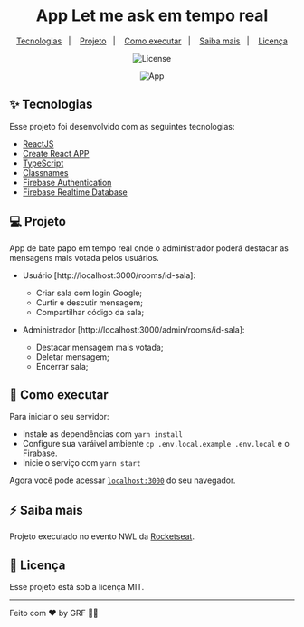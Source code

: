 <h1 align="center">App Let me ask em tempo real</h1>

<p align="center">
  <a href="#-tecnologias">Tecnologias</a>&nbsp;&nbsp;&nbsp;|&nbsp;&nbsp;&nbsp;
  <a href="#-projeto">Projeto</a>&nbsp;&nbsp;&nbsp;|&nbsp;&nbsp;&nbsp;
  <a href="#-como-executar">Como executar</a>&nbsp;&nbsp;&nbsp;|&nbsp;&nbsp;&nbsp;
  <a href="#-saiba-mais">Saiba mais</a>&nbsp;&nbsp;&nbsp;|&nbsp;&nbsp;&nbsp;
  <a href="#-licença">Licença</a>
</p>

<p align="center">
  <img alt="License" src="https://img.shields.io/static/v1?label=license&message=MIT&color=8257E5&labelColor=000000">
</p>

<p align="center">
  <img alt="App" src="https://user-images.githubusercontent.com/48185499/145095150-469877bf-75fd-4f24-af5e-fbce01ff8d92.png">
</p>

## ✨ Tecnologias

Esse projeto foi desenvolvido com as seguintes tecnologias:

- [ReactJS](https://pt-br.reactjs.org/)
- [Create React APP](https://create-react-app.dev/)
- [TypeScript](https://www.typescriptlang.org/)
- [Classnames](https://www.npmjs.com/package/classnames)
- [Firebase Authentication](https://firebase.google.com/)
- [Firebase Realtime Database](https://firebase.google.com/)

## 💻 Projeto

App de bate papo em tempo real onde o administrador poderá destacar as mensagens mais votada pelos usuários.
- Usuário [http://localhost:3000/rooms/id-sala]:
  - Criar sala com login Google;
  - Curtir e descutir mensagem;
  - Compartilhar código da sala;


- Administrador [http://localhost:3000/admin/rooms/id-sala]:
  - Destacar mensagem mais votada;
  - Deletar mensagem;
  - Encerrar sala;

## 🚀 Como executar

Para iniciar o seu servidor:

- Instale as dependências com `yarn install`
- Configure sua varáivel ambiente `cp .env.local.example .env.local` e o Firabase.
- Inicie o serviço com `yarn start`

Agora você pode acessar [`localhost:3000`](http://localhost:3000/) do seu navegador.

## ⚡️ Saiba mais

Projeto executado no evento NWL da [Rocketseat](https://www.rocketseat.com.br/).

## 📄 Licença

Esse projeto está sob a licença MIT.

---

Feito com ♥ by GRF 👋🏻
